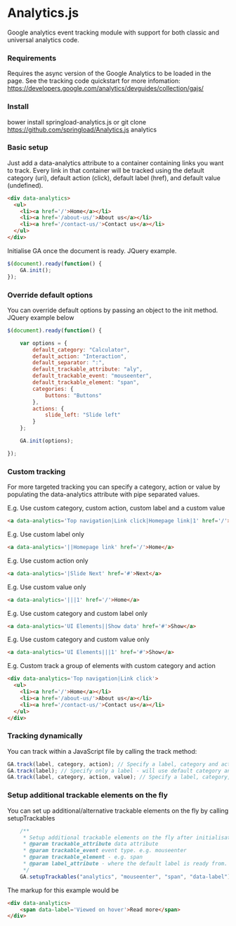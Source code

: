 Analytics.js
============

Google analytics event tracking module with support for both classic and universal analytics code.

### Requirements
Requires the async version of the Google Analytics to be loaded in the page. See the tracking code quickstart for more infomation:
https://developers.google.com/analytics/devguides/collection/gajs/

### Install
bower install springload-analytics.js
or
git clone https://github.com/springload/Analytics.js analytics

### Basic setup

Just add a data-analytics attribute to a container containing links you want to track. Every link in that container will be tracked using the default category (uri), default action (click), default label (href), and default value (undefined).

```html
<div data-analytics>
  <ul>
    <li><a href='/'>Home</a></li>
    <li><a href='/about-us/'>About us</a></li>
    <li><a href='/contact-us/'>Contact us</a></li>
  </ul>
</div>
```

Initialise GA once the document is ready. JQuery example.

```javascript
$(document).ready(function() {
    GA.init();
});
```

### Override default options

You can override default options by passing an object to the init method. JQuery example below

```javascript
$(document).ready(function() {

    var options = {
        default_category: "Calculator",
        default_action: "Interaction",
        default_separator: ":",
        default_trackable_attribute: "aly",
        default_trackable_event: "mouseenter",
        default_trackable_element: "span",
        categories: {
            buttons: "Buttons"
        },
        actions: {
            slide_left: "Slide left"
        }
    };

    GA.init(options);

});
```


### Custom tracking

For more targeted tracking you can specify a category, action or value by populating the data-analytics attribute with pipe separated values.

E.g. Use custom category, custom action, custom label and a custom value
```html
<a data-analytics='Top navigation|Link click|Homepage link|1' href='/'>Home</a>
```

E.g. Use custom label only
```html
<a data-analytics='||Homepage link' href='/'>Home</a>
```

E.g. Use custom action only
```html
<a data-analytics='|Slide Next' href='#'>Next</a>
```

E.g. Use custom value only
```html
<a data-analytics='|||1' href='/'>Home</a>
```

E.g. Use custom category and custom label only
```html
<a data-analytics='UI Elements||Show data' href='#'>Show</a>
```

E.g. Use custom category and custom value only
```html
<a data-analytics='UI Elements|||1' href='#'>Show</a>
```

E.g. Custom track a group of elements with custom category and action
```html
<div data-analytics='Top navigation|Link click'>
  <ul>
    <li><a href='/'>Home</a></li>
    <li><a href='/about-us/'>About us</a></li>
    <li><a href='/contact-us/'>Contact us</a></li>
  </ul>
</div>
```

### Tracking dynamically

You can track within a JavaScript file by calling the track method:

```javascript
GA.track(label, category, action); // Specify a label, category and action.
GA.track(label); // Specify only a label - will use default category and action.
GA.track(label, category, action, value); // Specify a label, category, action and value.
```

### Setup additional trackable elements on the fly

You can set up additional/alternative trackable elements on the fly by calling setupTrackables
```javascript
    /**
     * Setup additional trackable elements on the fly after initialisation
     * @param trackable_attribute data attribute
     * @param trackable_event event type. e.g. mouseenter
     * @param trackable_element - e.g. span
     * @param label_attribute - where the default label is ready from. e.g. data-label
     */
    GA.setupTrackables("analytics", "mouseenter", "span", "data-label");
```

The markup for this example would be
```html
<div data-analytics>
    <span data-label='Viewed on hover'>Read more</span>
</div>
```





